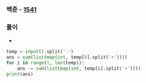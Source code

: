 ### 백준  - [1541](https://www.acmicpc.net/problem/1541)

### 풀이

* 

```Python
temp = input().split('-')
ans = sum(list(map(int, temp[0].split('+'))))
for i in range(1, len(temp)):
    ans -= sum(list(map(int, temp[i].split('+'))))
print(ans)
```

